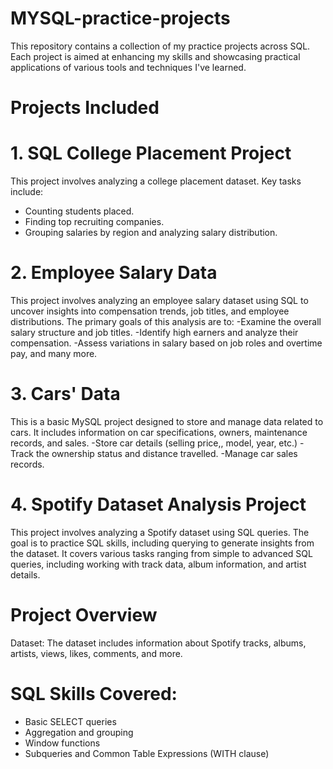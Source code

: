 # MYSQL-practice-projects
This repository contains a collection of my practice projects across SQL. Each project is aimed at enhancing my skills and showcasing practical applications of various tools and techniques I've learned.

# Projects Included
# 1. SQL College Placement Project
This project involves analyzing a college placement dataset. Key tasks include:
- Counting students placed.
- Finding top recruiting companies.
- Grouping salaries by region and analyzing salary distribution.

# 2. Employee Salary Data
This project involves analyzing an employee salary dataset using SQL to uncover insights into compensation trends, job titles, and employee distributions. The primary goals of this analysis are to:
-Examine the overall salary structure and job titles.
-Identify high earners and analyze their compensation.
-Assess variations in salary based on job roles and overtime pay, and many more.

# 3. Cars' Data
This is a basic MySQL project designed to store and manage data related to cars. It includes information on car specifications, owners, maintenance records, and sales.
-Store car details (selling price,, model, year, etc.)
-Track the ownership status and distance travelled.
-Manage car sales records.

# 4. Spotify Dataset Analysis Project
This project involves analyzing a Spotify dataset using SQL queries. The goal is to practice SQL skills, including querying to generate insights from the dataset. It covers various tasks ranging from simple to advanced SQL queries, including working with track data, album information, and artist details.
# Project Overview
Dataset: The dataset includes information about Spotify tracks, albums, artists, views, likes, comments, and more.
# SQL Skills Covered:
- Basic SELECT queries
- Aggregation and grouping
- Window functions
- Subqueries and Common Table Expressions (WITH clause)

